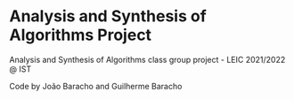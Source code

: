 # Analysis and Synthesis of Algorithms Project
Analysis and Synthesis of Algorithms class group project - LEIC 2021/2022 @ IST

Code by João Baracho and Guilherme Baracho
